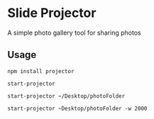 # Slide Projector
A simple photo gallery tool for sharing photos

## Usage
`npm install projector`

`start-projector`

`start-projector ~/Desktop/photoFolder`

`start-projector ~Desktop/photoFolder -w 2000`

